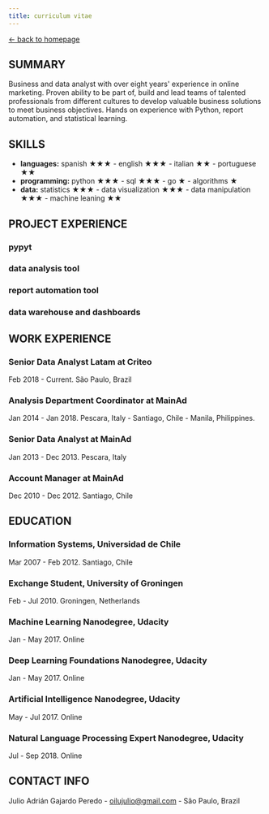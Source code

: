 ```yaml
---
title: curriculum vitae
---
```


[<- back to homepage](index.md)


## SUMMARY
Business and data analyst with over eight years' experience in online marketing.
Proven ability to be part of, build and lead teams of talented professionals from
different cultures to develop valuable business solutions to meet business objectives.
Hands on experience with Python, report automation, and statistical learning.


## SKILLS
- **languages:** spanish ★★★ - english ★★★ - italian ★★ - portuguese ★★
- **programming:** python ★★★ - sql ★★★ - go ★ - algorithms ★
- **data:** statistics ★★★ - data visualization ★★★ - data manipulation ★★★ - 
machine leaning ★★ 


## PROJECT EXPERIENCE
### pypyt
### data analysis tool
### report automation tool
### data warehouse and dashboards


## WORK EXPERIENCE
### Senior Data Analyst Latam at Criteo
Feb 2018 - Current. São Paulo, Brazil
### Analysis Department Coordinator at MainAd
Jan 2014 - Jan 2018. Pescara, Italy - Santiago, Chile - Manila, Philippines.
### Senior Data Analyst at MainAd
Jan 2013 - Dec 2013. Pescara, Italy
### Account Manager at MainAd
Dec 2010 - Dec 2012. Santiago, Chile


## EDUCATION
### Information Systems, Universidad de Chile
Mar 2007 - Feb 2012. Santiago, Chile
### Exchange Student, University of Groningen
Feb - Jul 2010. Groningen, Netherlands
### Machine Learning Nanodegree, Udacity
Jan - May 2017. Online
### Deep Learning Foundations Nanodegree, Udacity
Jan - May 2017. Online
### Artificial Intelligence Nanodegree, Udacity
May - Jul 2017. Online
### Natural Language Processing Expert Nanodegree, Udacity
Jul - Sep 2018. Online


## CONTACT INFO
 Julio Adrián Gajardo Peredo - oilujulio@gmail.com - São Paulo, Brazil

